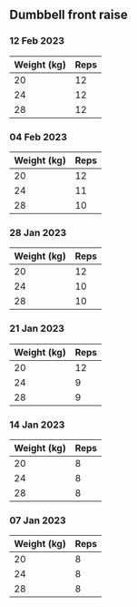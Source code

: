 ## Dumbbell front raise

### 12 Feb 2023

| Weight (kg) | Reps |
| ----------- | ---- |
| 20 | 12 |
| 24 | 12 |
| 28 | 12 |

### 04 Feb 2023

| Weight (kg) | Reps |
| ----------- | ---- |
| 20 | 12 |
| 24 | 11 |
| 28 | 10 |

### 28 Jan 2023

| Weight (kg) | Reps |
| ----------- | ---- |
| 20 | 12 |
| 24 | 10 |
| 28 | 10 |

### 21 Jan 2023

| Weight (kg) | Reps |
| ----------- | ---- |
| 20 | 12 |
| 24 | 9 |
| 28 | 9 |

### 14 Jan 2023

| Weight (kg) | Reps |
| ----------- | ---- |
| 20 | 8 |
| 24 | 8 |
| 28 | 8 |

### 07 Jan 2023

| Weight (kg) | Reps |
| ----------- | ---- |
| 20 | 8 |
| 24 | 8 |
| 28 | 8 |